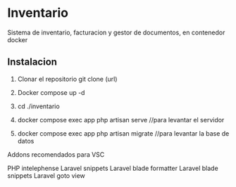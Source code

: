 # Inventario
Sistema de inventario, facturacion y gestor de documentos, en contenedor docker


## Instalacion

1. Clonar el repositorio git clone (url)

2. Docker compose up -d

3. cd ./inventario

4. docker compose exec app php artisan serve //para levantar el servidor

5. docker compose exec app php artisan migrate //para levantar la base de datos

Addons recomendados para VSC

PHP intelephense
Laravel snippets
Laravel blade formatter
Laravel blade snippets
Laravel goto view
